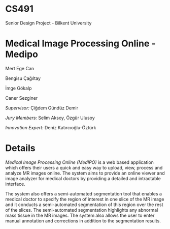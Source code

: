 # CS491
Senior Design Project - Bilkent University

# Medical Image Processing Online - Medipo

Mert Ege Can

Bengisu Çağıltay

İmge Gökalp

Caner Sezginer




*Supervisor:* Çiğdem Gündüz Demir

*Jury Members:* Selim Aksoy, Özgür Ulusoy

*Innovation Expert:* Deniz Katırcıoğlu-Öztürk

# Details

*Medical Image Processing Online (MedIPO)* is a web based application which offers their users a quick and easy way to upload, view, process and analyze MR images online. The system aims to provide an online viewer and image analyzer for medical doctors by providing a detailed and intractable interface.

The system also offers a semi-automated segmentation tool that enables a medical doctor to specify the region of interest in one slice of the MR image and it conducts a semi-automated segmentation of this region over the rest of the slices. The semi-automated segmentation highlights any abnormal mass tissue in the MR images. The system also allows the user to enter manual annotation and corrections in addition to the segmentation results.
